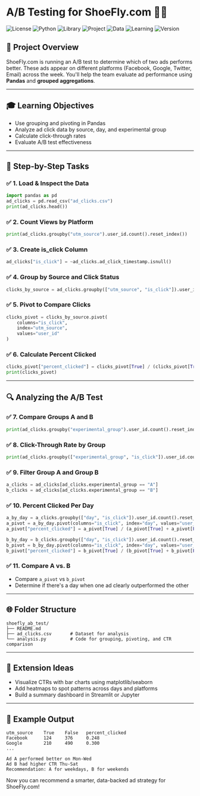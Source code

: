 # A/B Testing for ShoeFly.com 📲🩾
![License](https://img.shields.io/badge/license-MIT-blue)
![Python](https://img.shields.io/badge/made%20with-Python-3776AB)
![Library](https://img.shields.io/badge/Pandas-enabled-orange)
![Project](https://img.shields.io/badge/Analysis-A%2FB%20Testing-lightblue)
![Data](https://img.shields.io/badge/Data-ad_clicks.csv-yellowgreen)
![Learning](https://img.shields.io/badge/Level-Intermediate-brightgreen)
![Version](https://img.shields.io/badge/version-1.0-green)

## 📅 Project Overview
ShoeFly.com is running an A/B test to determine which of two ads performs better. These ads appear on different platforms (Facebook, Google, Twitter, Email) across the week. You'll help the team evaluate ad performance using **Pandas** and **grouped aggregations**.

---

## 🎓 Learning Objectives
- Use grouping and pivoting in Pandas
- Analyze ad click data by source, day, and experimental group
- Calculate click-through rates
- Evaluate A/B test effectiveness

---

## 🔹 Step-by-Step Tasks

### ✅ 1. Load & Inspect the Data
```python
import pandas as pd
ad_clicks = pd.read_csv("ad_clicks.csv")
print(ad_clicks.head())
```

### ✅ 2. Count Views by Platform
```python
print(ad_clicks.groupby("utm_source").user_id.count().reset_index())
```

### ✅ 3. Create is_click Column
```python
ad_clicks["is_click"] = ~ad_clicks.ad_click_timestamp.isnull()
```

### ✅ 4. Group by Source and Click Status
```python
clicks_by_source = ad_clicks.groupby(["utm_source", "is_click"]).user_id.count().reset_index()
```

### ✅ 5. Pivot to Compare Clicks
```python
clicks_pivot = clicks_by_source.pivot(
    columns="is_click",
    index="utm_source",
    values="user_id"
)
```

### ✅ 6. Calculate Percent Clicked
```python
clicks_pivot["percent_clicked"] = clicks_pivot[True] / (clicks_pivot[True] + clicks_pivot[False])
print(clicks_pivot)
```

---

## 🔍 Analyzing the A/B Test

### ✅ 7. Compare Groups A and B
```python
print(ad_clicks.groupby("experimental_group").user_id.count().reset_index())
```

### ✅ 8. Click-Through Rate by Group
```python
print(ad_clicks.groupby(["experimental_group", "is_click"]).user_id.count().reset_index())
```

### ✅ 9. Filter Group A and Group B
```python
a_clicks = ad_clicks[ad_clicks.experimental_group == "A"]
b_clicks = ad_clicks[ad_clicks.experimental_group == "B"]
```

### ✅ 10. Percent Clicked Per Day
```python
a_by_day = a_clicks.groupby(["day", "is_click"]).user_id.count().reset_index()
a_pivot = a_by_day.pivot(columns="is_click", index="day", values="user_id")
a_pivot["percent_clicked"] = a_pivot[True] / (a_pivot[True] + a_pivot[False])

b_by_day = b_clicks.groupby(["day", "is_click"]).user_id.count().reset_index()
b_pivot = b_by_day.pivot(columns="is_click", index="day", values="user_id")
b_pivot["percent_clicked"] = b_pivot[True] / (b_pivot[True] + b_pivot[False])
```

### ✅ 11. Compare A vs. B
- Compare `a_pivot` vs `b_pivot`
- Determine if there's a day when one ad clearly outperformed the other

---

## 🌐 Folder Structure
```plaintext
shoefly_ab_test/
├── README.md
├── ad_clicks.csv       # Dataset for analysis
└── analysis.py         # Code for grouping, pivoting, and CTR comparison
```

---

## 🚀 Extension Ideas
- Visualize CTRs with bar charts using matplotlib/seaborn
- Add heatmaps to spot patterns across days and platforms
- Build a summary dashboard in Streamlit or Jupyter

---

## 📄 Example Output
```
utm_source    True    False   percent_clicked
Facebook      124     376     0.248
Google        210     490     0.300
...

Ad A performed better on Mon-Wed
Ad B had higher CTR Thu-Sat
Recommendation: A for weekdays, B for weekends
```

Now you can recommend a smarter, data-backed ad strategy for ShoeFly.com!